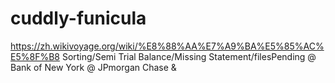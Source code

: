 # cuddly-funicula
https://zh.wikivoyage.org/wiki/%E8%88%AA%E7%A9%BA%E5%85%AC%E5%8F%B8
Sorting/Semi Trial Balance/Missing Statement/files</img>Pending</DL>
@ Bank of New York
@ JPmorgan Chase & 

